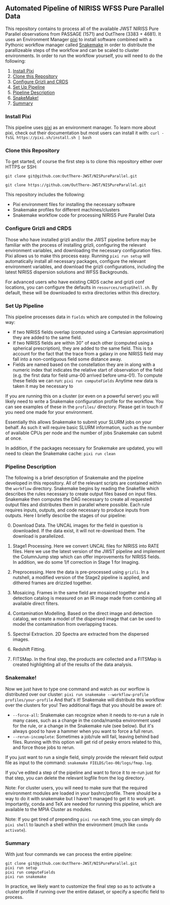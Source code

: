 ## Automated Pipeline of NIRISS WFSS Pure Parallel Data

This repository contains to process all of the available JWST NIRISS Pure Parallel observations from PASSAGE (1571) and OutThere (3383 + 4681). It uses an Environment Manager [pixi](https://pixi.sh/latest/) to install software combined with a Pythonic workflow manager called [Snakemake](https://snakemake.readthedocs.io/en/stable/) in order to distribute the parallizeable steps of the workflow and can be scaled to cluster environments. In order to run the workflow yourself, you will need to do the following:

1. [Install Pixi](#install-pixi)
2. [Clone this Repository](#clone-this-repository) 
3. [Configure Grizli and CRDS](#configure-grizli-and-crds)
4. [Set Up Pipeline](#set-up-pipeline)
5. [Pipeline Description](#pipeline-description)
5. [SnakeMake!](#snakemake)
6. [Summary](#summary)

### Install Pixi
This pipeline uses [pixi](https://pixi.sh/latest/) as an environment manager. To learn more about pixi, check out their documentation but most users can install it with:
`curl -fsSL https://pixi.sh/install.sh | bash`

### Clone this Repository
To get started, of course the first step is to clone this repository either over HTTPS or SSH:

`git clone git@github.com:OutThere-JWST/NISPureParallel.git`

`git clone https://github.com/OutThere-JWST/NISPureParallel.git`

This repository includes the following:

- Pixi environment files for installing the necessary software
- Snakemake profiles for different machines/clusters
- Snakemake workflow code for processing NIRISS Pure Parallel Data


### Configure Grizli and CRDS
Those who have installed grizli and/or the JWST pipeline before may be familiar with the process of installing grizli, configuring the relevant environment variables, and downloading the necessary configuration files. Pixi allows us to make this process easy. Running `pixi run setup` will automatically install all necessary packages, configure the relevant environment variables, and download the grizli configurations, including the latest NIRISS dispersion solutions and WFSS Backgrounds.

For advanced users who have existing CRDS cache and grizli conf locations, you can configure the defaults in `resources/setupShell.sh`. By default, these will be downloaded to extra directories within this directory. 


### Set Up Pipeline
This pipeline processes data in `fields` which are computed in the following way:
- If two NIRISS fields overlap (computed using a Cartesian approximation) they are added to the same field.
- If two NIRISS fields are within 30" of each other (computed using a spherical prescription), they are added to the same field. This is to account for the fact that the trace from a galaxy in one NIRISS field may fall into a non-contiguous field some distance away.
- Fields are named based on the constellation they are in along with a numeric index that indicates the relative start of observation of the field (e.g. the first data for field uma-00 arrived before uma-01).
To compute these fields we can run: `pixi run computeFields`
Anytime new data is taken it may be necessary to 

If you are running this on a cluster (or even on a powerful server) you will likely need to write a Snakemake configuration profile for the workflow. You can see examples of these in the `profiles/` directory. Please get in touch if you need one made for your environment.

Essentially this allows Snakemake to submit your SLURM jobs on your behalf. As such it will require basic SLURM information, such as the number of available CPUs per node and the number of jobs Snakemake can submit at once. 

In addition, if the packages necessary for Snakemake are updated, you will need to clean the Snakemake cache: `pixi run clean`

### Pipeline Description
The following is a brief description of Snakemake and the pipeline developed in this repository. All of the relevant scripts are contained within the `workflow` directory. Snakemake begins by reading the Snakefile which describes the rules necessary to create output files based on input files. Snakemake then computes the DAG necessary to create all requested output files and distributes them in parallel where possible. Each rule requires inputs, outputs, and code necessary to produce inputs from outputs. Here I briefly describe the stages of our pipeline:

0) Download Data. The UNCAL images for the field in question is downloaded. If the data exist, it will not re-download them. The download is parallelized.

1) Stage1 Processing. Here we convert UNCAL files for NIRISS into RATE files. Here we use the latest version of the JWST pipeline and implement the ColumnJump step which can offer improvements for NIRISS fields. In addition, we do some 1/f correction in Stage 1 for Imaging.

2) Preprocessing. Here the data is pre-processed using `grizli`. In a nutshell, a modified version of the Stage2 pipeline is applied, and dithered frames are drizzled together.

3) Mosaicing. Frames in the same field are mosaiced together and a detection catalog is measured on an IR image made from combining all available direct filters.

4) Contamination Modelling. Based on the direct image and detection catalog, we create a model of the dispersed image that can be used to model the contamination from overlapping traces. 

5) Spectral Extraction. 2D Spectra are extracted from the dispersed images. 

6) Redshift Fitting. 

7) FITSMap. In the final step, the products are collected and a FITSMap is created highlighting all of the results of the data analysis.

### Snakemake!
Now we just have to type one command and watch as our worflow is distributed over our cluster:
`pixi run snakemake --workflow-profile profiles/your-profile`
And that's it! Snakemake will distribute this workflow over the clusters for you! Two additional flags that you should be aware of:
- `--force-all`: Snakemake can recognize when it needs to re-run a rule in many cases, such as a change in the conda/mamba environment used for the rule, or a change in the Snakemake rule (see below). But it's always good to have a hammer when you want to force a full rerun.
- `--rerun-incomplete`: Sometimes a job/rule will fail, leaving behind bad files. Running with this option will get rid of pesky errors related to this, and force those jobs to rerun. 

If you just want to run a single field, simply provide the relevant field output file as input to the command: `snakemake FIELDS/leo-00/logs/fmap.log`.

If you've edited a step of the pipeline and want to force it to re-run just for that step, you can delete the relevant logfile from the log directory.

Note: For cluster users, you will need to make sure that the required environment modules are loaded in your bashrc/profile. There should be a way to do it with snakemake but I haven't managed to get it to work yet. Importantly, conda and TeX are needed for running this pipeline, which are available to the MPIA Cluster as modules.

Note: If you get tired of prepending `pixi run` each time, you can simply do `pixi shell` to launch a shell within the environment (much like `conda activate`).

### Summary
With just four commands we can process the entire pipeline:
```
git clone git@github.com:OutThere-JWST/NISPureParallel.git
pixi run setup
pixi run computeFields
pixi run snakemake
```
In practice, we likely want to customize the final step so as to activate a cluster profile if running over the entire dataset, or specify a specific field to process. 